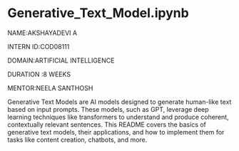 # Generative_Text_Model.ipynb
NAME:AKSHAYADEVI A

INTERN ID:COD08111

DOMAIN:ARTIFICIAL INTELLIGENCE

DURATION :8 WEEKS

MENTOR:NEELA SANTHOSH

Generative Text Models are AI models designed to generate human-like text based on input prompts. These models, such as GPT, leverage deep learning techniques like transformers to understand and produce coherent, contextually relevant sentences. This README covers the basics of generative text models, their applications, and how to implement them for tasks like content creation, chatbots, and more.
